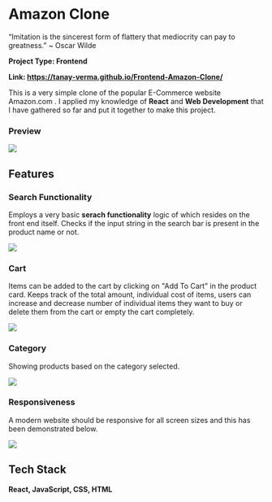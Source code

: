 
# Amazon Clone

“Imitation is the sincerest form of flattery that mediocrity can pay to greatness.” ~ Oscar Wilde

**Project Type: Frontend**

**Link: https://tanay-verma.github.io/Frontend-Amazon-Clone/**

This is a very simple clone of the popular E-Commerce website Amazon.com . I applied my knowledge of 
**React** and **Web Development** that I have gathered so far and put it together
to make this project.





### Preview
![](https://drive.google.com/uc?export=view&id=10Ozpn8EKoDLpnN3xG_NugOFyTspFwD_m)

## Features
### Search Functionality
Employs a very basic **serach functionality** logic of which resides on the front end itself.
Checks if the input string in the search bar is present in the product name or not.

![](https://drive.google.com/uc?export=view&id=10THegKIF9O7hGULKdvv00o9qnBOL8kww)

### Cart
Items can be added to the cart by clicking on "Add To Cart" in the product card. Keeps
track of the total amount, individual cost of items, users can increase and decrease
number of individual items they want to buy or delete them from the cart or empty the cart completely.


![](https://drive.google.com/uc?export=view&id=10Qv92seUpVtwJedixwQbUq0Hp8VaLMFM)

### Category
Showing products based on the category selected.

![](https://drive.google.com/uc?export=view&id=10QoAsm6f00lpG4pX1aDsPd__5GP5rIye)

### Responsiveness
A modern website should be responsive for all screen sizes and this has been demonstrated below.

![](https://drive.google.com/uc?export=view&id=10LB78MEoeG_17L0c3gwbg8LU2rc-fOA0)



## Tech Stack
**React, JavaScript, CSS, HTML**




